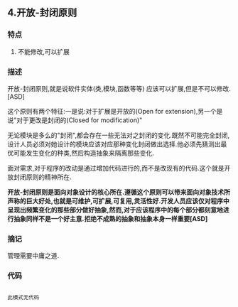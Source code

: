 ## 4.开放-封闭原则

### 特点

1. 不能修改,可以扩展

### 描述

开放-封闭原则,就是说软件实体(类,模块,函数等等) 应该可以扩展,但是不可以修改.[ASD]



这个原则有两个特征:一是说:对于扩展是开放的(Open for extension),另一个是说"对于更改是封闭的(Closed for modification)"



无论模块是多么的"封闭",都会存在一些无法对之封闭的变化.既然不可能完全封闭,设计人员必须对她设计的模块应该对应那种变化封闭做出选择.他必须先猜测出最优可能发生变化的种类,然后构造抽象来隔离那些变化.



面对需求,对于程序的改动是通过增加代码进行的,而不是改现有的代码.这个就是开放封闭原则的精神所在.



**开放-封闭原则是面向对象设计的核心所在.遵循这个原则可以带来面向对象技术所声称的巨大好处,也就是可维护,可扩展,可复用,灵活性好.开发人员应该仅对程序中呈现出频繁变化的那些部分做好抽象,然而,对于应该程序中的每个部分都刻意地进行抽象同样不是一个好主意.拒绝不成熟的抽象和抽象本身一样重要[ASD]**

### 摘记

管理需要中庸之道.



### 代码



```csharp

此模式无代码
```

